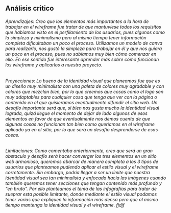 ## Análisis critico 

 ###### Aprendizajes: Creo que los elementos más importantes a la hora de trabajar en el wireframe fue tratar de que mantuviese todos los requisitos que habíamos visto en el perfilamiento de los usuarios, pues algunos como la simpleza y minimalismo pero al mismo tiempo tener información completa dificultaban un poco el proceso. Utilizamos un modelo de canva para realizarlo, nos gustó la simpleza para trabajar en él y que nos guiara un poco en el proceso, pues no sabíamos muy bien cómo comenzar en ello. En ese sentido fue interesante aprender más sobre cómo funcionan los wireframe y aplicarlos a nuestro proyecto.

 ###### Proyecciones: Lo bueno de la identidad visual que planeamos fue que es un diseño muy minimalista con una paleta de colores muy agradable y con colores que mezclan bien, por lo que creemos que cosas como el logo son muy adaptables para cualquier cosa que tenga que ver con la página o contenido en el que quisieramos eventualmente difundir el sitio web. Un desafio importante será que, si bien nos gusta mucho la identidad visual lograda, quizá llegue el momento de dejar de lado algunos de esos elementos en favor de que eventualmente nos demos cuenta de que algunas cosas no funcionan tan bien como queríamos en el wireframe aplicado ya en el sitio, por lo que será un desafio desprenderse de esas cosas. 

 ###### Limitaciones: Como comentaba anteriormente, creo que será un gran obstaculo y desafio será hacer converger los tres elementos en un sitio web armonioso, queremos abarcar de manera completa a los 3 tipos de usuarios que planteamos pudiendo aplicar el estilo visual y el wireframe corretamente. Sin embargo, podría llegar a ser un límite que nuestra identidad visual sea tan minimalista y enfocada hacia las imágenes cuando también queremos tener secciones que tengan contenido más profundo y "en bruto". Por ello planteamos el tema de las infografías para tratar de sueprar esta posible limitante, donde mediante el estilo visual podamos tener varias que expliquen la información más densa pero que al mismo tiempo mantenga la identidad visual y el wireframe. fjdjf




